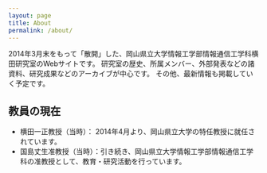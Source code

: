 ```yaml
---
layout: page
title: About
permalink: /about/
---
```


2014年3月末をもって「散開」した、岡山県立大学情報工学部情報通信工学科横田研究室のWebサイトです。
研究室の歴史、所属メンバー、外部発表などの諸資料、研究成果などのアーカイブが中心です。
その他、最新情報も掲載していく予定です。

## 教員の現在

- 横田一正教授（当時）： 2014年4月より、岡山県立大学の特任教授に就任されています。
- 国島丈生准教授（当時）：引き続き、岡山県立大学情報工学部情報通信工学科の准教授として、教育・研究活動を行っています。